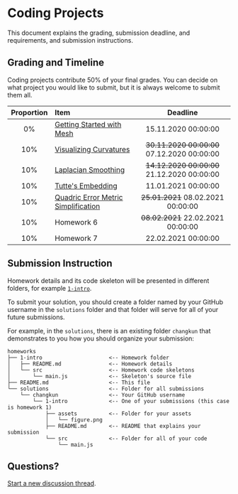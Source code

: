 # Coding Projects

This document explains the grading, submission deadline, and requirements,
and submission instructions.

## Grading and Timeline

Coding projects contribute 50% of your final grades.
You can decide on what project you would like to submit,
but it is always welcome to submit them all.

| Proportion | Item | Deadline |
|:----------:|:-----|:--------:|
| 0% | [Getting Started with Mesh](./1-intro/) | 15.11.2020 00:00:00 |
| 10% | [Visualizing Curvatures](./2-ddg/) | ~~30.11.2020 00:00:00~~ 07.12.2020 00:00:00 |
| 10% | [Laplacian Smoothing](./3-smooth/) | ~~14.12.2020 00:00:00~~ 21.12.2020 00:00:00 |
| 10% | [Tutte's Embedding](4-param/) | 11.01.2021 00:00:00 |
| 10% | [Quadric Error Metric Simplification](5-remesh/) | ~~25.01.2021~~ 08.02.2021 00:00:00 |
| 10% | Homework 6 | ~~08.02.2021~~ 22.02.2021 00:00:00 |
| 10% | Homework 7 | 22.02.2021 00:00:00 |

## Submission Instruction

Homework details and its code skeleton will be presented in different folders,
for example [`1-intro`](./1-intro/README.md).

To submit your solution, you should create a folder named by your GitHub
username in the `solutions` folder and that folder will serve for all of your future submissions.

For example, in the `solutions`, there is an existing folder `changkun`
that demonstrates to you how you should organize your submission:

```
homeworks
├── 1-intro                     <-- Homework folder
│   ├── README.md               <-- Homework details
│   └── src                     <-- Homework code skeletons
│       └── main.js             <-- Skeleton's source file
├── README.md                   <-- This file
└── solutions                   <-- Folder for all submissions
    └── changkun                <-- Your GitHub username
        └── 1-intro             <-- One of your submissions (this case is homework 1)
            ├── assets          <-- Folder for your assets
            │   └── figure.png
            ├── README.md       <-- README that explains your submission 
            └── src             <-- Folder for all of your code
                └── main.js
```

## Questions?

[Start a new discussion thread](https://github.com/mimuc/gp-ws2021/discussions/new).